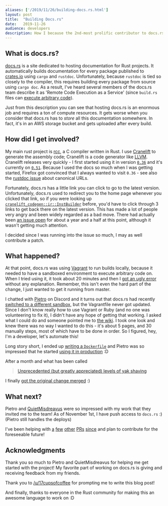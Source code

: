 ```yaml
---
aliases: ['/2019/11/26/building-docs.rs.html']
layout:	post
title:	"Building Docs.rs"
date:	2019-11-26
audience: developers
description: How I because the 2nd-most prolific contributor to docs.rs
---
```


## What is docs.rs?

[docs.rs](https://docs.rs/) is a site dedicated to hosting documentation for Rust projects.
It automatically builds documentation for every package published to
[crates.io](https://crates.io/) using `cargo` and `rustdoc`.
Unfortunately, because `rustdoc` is tied so closely to the compiler,
this requires building every package from source using `cargo doc`.
As a result, I've heard several members of the docs.rs team describe it as
'Remote Code Execution as a Service' (since `build.rs` files can
[execute arbitrary code](https://doc.rust-lang.org/cargo/reference/build-scripts.html)).

Just from this description you can see that hosting docs.rs is an enormous job
and requires a ton of compute resources. It gets worse when you consider that
docs.rs has to _store_ all this documentation somewhere. In fact, it's in
an AWS storage bucket and gets uploaded after every build.

## How did I get involved?

My main rust project is [rcc](https://github.com/jyn514/rcc), a C compiler written in Rust.
I use [Cranelift](https://github.com/CraneStation/cranelift) to generate the assembly
code; Cranelift is a code generator like [LLVM](https://llvm.org/).
Cranelift releases very quickly - I first started using it in version
[`0.36`](https://github.com/jyn514/rcc/commit/9f5573d) and it's currently on
[`0.51`](https://docs.rs/cranelift-codegen/0.51.0/cranelift_codegen/).
Because I used the docs so much when I was getting started,
Firefox got convinced that I always wanted to visit `0.36` - see also the
[rustdoc issue](https://github.com/rust-lang/rust/issues/9461) about canonical URLs.

Fortunately, docs.rs has a little link you can click to go to the latest version.
Unfortunately, docs.rs used to redirect you to the home page whenever you clicked that link,
so if you were looking up
[`cranelift_codegen::ir::InstBuilder`](https://docs.rs/cranelift-codegen/0.42.0/cranelift_codegen/ir/trait.InstBuilder.html)
before, you'd have to click through 3 links to get back there on the latest version.
This has made a lot of people very angry and been widely regarded as a bad move.
There had actually been [an issue open](https://github.com/rust-lang/docs.rs/issues/200)
for about a year and a half at this point, although it wasn't getting much attention.

I decided since I was running into the issue so much, I may as well contribute a patch.

## What happened?

At that point, docs.rs was using [Vagrant](https://www.vagrantup.com/) to run
builds locally, because it needed to have a sandboxed environment to execute
arbitrary code on. When I tried using it, it took about 20 minutes and then I
[got an ugly error](https://github.com/rust-lang/docs.rs/issues/200#issuecomment-539771094) without any explanation.
Remember, this isn't even the hard part of the change, I just wanted to get it running from master.

I chatted with [Pietro](https://github.com/pietroalbini) on Discord
and it turns out that docs.rs had recently
[switched to a different sandbox](https://github.com/rust-lang/docs.rs/pull/407),
but the Vagrantfile never got updated. Since I don't know really how to use Vagrant
or Ruby (and no one was volunteering to fix it), I didn't have any hope of getting
that working. I asked what I could do and someone pointed me to
[the wiki](https://github.com/rust-lang/docs.rs/wiki/Self-hosting-outside-the-Vagrant-VM).
I took one look and knew there was no way I wanted to do this - it's about 5 pages,
and 30 manually steps, most of which have to be done in order.
So I figured, hey, I'm a developer, let's automate this!

Long story short, I ended up [writing a `Dockerfile`](https://github.com/rust-lang/docs.rs/pull/432)
and Pietro was so impressed that he started [using it in production](https://github.com/rust-lang/docs.rs/pull/455) :D

After a month and what has been called
> [Unprecedented (but greatly appreciated) levels of yak shaving](https://users.rust-lang.org/t/rust-2020-growth/34956/43)

I finally [got the original change merged](https://github.com/rust-lang/docs.rs/pull/454) :)

## What next?

Pietro and [QuietMisdreavus](https://github.com/QuietMisdreavus) were so impressed
with my work that they invited me to the team! As of November 1st, I have push access
to `docs.rs` :) (Pietro still handles the deploys)

I've been helping with [a](https://github.com/rust-lang/docs.rs/pull/487)
[few](https://github.com/rust-lang/docs.rs/pull/485)
[other](https://github.com/rust-lang/docs.rs/pull/476)
[PRs](https://github.com/rust-lang/docs.rs/pull/468)
[since](https://github.com/rust-lang/docs.rs/pull/460)
and plan to contribute for the foreseeable future!

## Acknowledgments

Thank you so much to Pietro and QuietMisdreavus for helping me get started with
the project! My favorite part of working on docs.rs is giving and receiving feedback
from my friends.

Thank you to [/u/17cupsofcoffee](https://users.rust-lang.org/u/17cupsofcoffee)
for prompting me to write this blog post!

And finally, thanks to everyone in the Rust community for making this an awesome
language to work on :D
